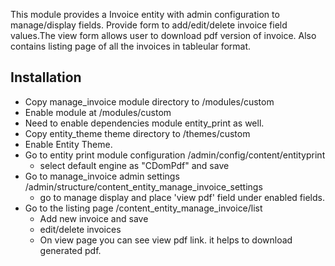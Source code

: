 This module provides a Invoice entity with admin configuration to manage/display fields. 
Provide form to add/edit/delete invoice field values.The view form allows user to download pdf version of invoice. 
Also contains listing page of all the invoices in tableular format.

## Installation

- Copy manage_invoice module directory to /modules/custom
- Enable module at /modules/custom
- Need to enable dependencies module entity_print as well.
- Copy entity_theme theme directory to /themes/custom
- Enable Entity Theme.
- Go to entity print module configuration /admin/config/content/entityprint
  - select default engine as "CDomPdf" and save
- Go to manage_invoice admin settings /admin/structure/content_entity_manage_invoice_settings
  - go to manage display and place 'view pdf' field under enabled fields.
- Go to the listing page /content_entity_manage_invoice/list
  - Add new invoice and save
  - edit/delete invoices
  - On view page you can see view pdf link. it helps to download generated pdf.


